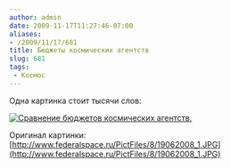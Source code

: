 ```yaml
---
author: admin
date: 2009-11-17T11:27:46-07:00
aliases:
- /2009/11/17/681
title: Бюджеты космических агентств
slug: 681
tags:
 - Космос
---
```


Одна картинка стоит тысячи слов:

[![Сравнение бюджетов космических агентств.](/2009/11/space_budgets1.jpg)](/2009/11/space_budgets1.jpg)

Оригинал картинки: [http://www.federalspace.ru/PictFiles/8/19062008_1.JPG](http://www.federalspace.ru/PictFiles/8/19062008_1.JPG)
